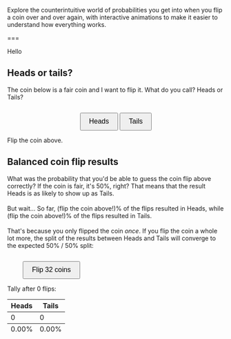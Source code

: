 Explore the counterintuitive world of probabilities you get into when you flip a coin over and over again, with interactive animations to make it easier to understand how everything works.

===

<script src="https://cdn.jsdelivr.net/npm/three@0.160.0/build/three.min.js"></script>

<style>
    canvas {
        display: block;
        margin: auto;
    }

    button {
        margin-top: 10px;
        padding: 0.6em 1.2em;
        font-size: 1rem;
        cursor: pointer;
    }

    .heads::after,
    .tails::after {
        content: "";
        display: inline-block;
        width: 1.2em;
        height: 1.5em;
        background-size: contain;
        background-repeat: no-repeat;
        margin-left: 0.25em;
        vertical-align: middle;
    }
    .heads::before {
        content: "Heads";
    }
    .heads::after {
        background-image: url('/blog/_test/heads.svg');
    }
    .tails::before {
        content: "Tails";
    }
    .tails::after {
        background-image: url('/blog/_test/tails.svg');
    }
</style>

<span class="icon-after">Hello</span>

<script>
    class CoinArea {
        constructor(width, height, angle = 45, z = 10) {
            this.scene = new THREE.Scene();
            this.camera = new THREE.PerspectiveCamera(angle, width / height, 0.1, 1000);
            this.camera.position.z = z;

            this.renderer = new THREE.WebGLRenderer({ antialias: true, alpha: true });
            this.renderer.setSize(width, height);

            this.ambient = new THREE.AmbientLight(0xffffff, 2);
            this.scene.add(this.ambient);

            this.coins = [];

            this.isAnimating = false;
            this.flipResults = null;
            this.animationStart = null;
            this.callback = null;
        }

        addToContainer(container) {
            container.appendChild(this.renderer.domElement);
        }

        addCoin(coin) {
            this.coins.push(coin);
            this.scene.add(coin.coin);
        }

        flipCoins(duration = 1000, callback = (results) => {}) {
            if (this.isAnimating) return;
            this.callback = callback;
            this.duration = duration;

            this.isAnimating = true;
            this.animationStart = performance.now();
            // Collect the results immediately but start animating afterwards.
            this.flipResults = this.coins.map((coin) => coin.flip());
            requestAnimationFrame((time) => {
                this.animateFlips(time);
            });
        }

        animateFlips(time) {
            if (!this.isAnimating) return;

            const progress = Math.min((time - this.animationStart) / this.duration, 1);
            this.coins.forEach((coin) => coin.animateFlip(progress));

            this.renderScene();

            if (progress < 1) requestAnimationFrame((time) => {
                this.animateFlips(time);
            });
            else this.animationCallback();
        }

        animationCallback() { // Called when the flip animation is done.
            if (this.callback) this.callback(this.flipResults);
            this.isAnimating = false;
            this.flipResults = null;
            this.animationStart = null;
            this.callback = null;
        }

        renderScene() {
            this.renderer.render(this.scene, this.camera);
        }
    }

    class Coin {
        constructor(x = 0, y = 0, radius = 2) {
            this.radius = radius;
            this.thickness = 0.3;
            this.segments = 64;

            this.geometry = new THREE.CylinderGeometry(this.radius, this.radius, this.thickness, this.segments, 1, false);
            this.coin = new THREE.Mesh(this.geometry, coinMaterials);
            this.coin.rotation.x = Math.PI / 2;
            this.coin.position.x = x;
            this.coin.position.y = y;

            this.targetRotations = [0, 0, 0];
        }

        flip() {
            const isHeads = Math.random() < 0.5;
            this.targetRotations = [
                Math.PI / 2 + 2 * Math.PI * Math.floor(2 * Math.random()),  // x
                2 * Math.PI * Math.floor(2 * Math.random()),  // y
                (isHeads ? 0 : Math.PI) + 2 * Math.PI * Math.floor(2 + Math.random() * 4),  // z
            ];
            return isHeads;
        }

        animateFlip(progress) {  // Animate a flip based on the target rotations and current progress.
            const easedProgress = 1 - Math.pow(1 - progress, 3);
            //this.coin.rotation.x = easedProgress * this.targetRotations[0];
            //this.coin.rotation.y = easedProgress * this.targetRotations[1];
            this.coin.rotation.z = easedProgress * this.targetRotations[2];
        }
    }

    const loader = new THREE.TextureLoader();
    let headTexture, tailTexture;
    let texturesLoaded = 0;
    let coinMaterials;

    function onTextureLoad() {
        texturesLoaded += 1;
        if (texturesLoaded === 2) {
            createMaterials();
        }
    }

    headTexture = loader.load('/blog/_test/heads.svg', onTextureLoad);
    tailTexture = loader.load('/blog/_test/tails.svg', onTextureLoad);

    [headTexture, tailTexture].forEach(tex => {
        tex.rotation = Math.PI / 2;
        tex.center.set(0.5, 0.5);
        //tex.anisotropy = scene.renderer.capabilities.getMaxAnisotropy();
        tex.minFilter = THREE.LinearFilter;
    });

    let coinArea1;
    let coinArea2;

    function createMaterials() {
        // Textured materials
        const headMaterial = new THREE.MeshStandardMaterial({ map: headTexture });
        const tailMaterial = new THREE.MeshStandardMaterial({ map: tailTexture });

        // Edge material
        const edgeMaterial = new THREE.MeshStandardMaterial({ color: 0x000000 });
        // Material order must match group indices: [top (heads), side, bottom (tails)]
        coinMaterials = [edgeMaterial, headMaterial, tailMaterial];

        setUpScenes();
    }

    function setUpScenes() {
        coinArea1 = new CoinArea(400, 200);
        coinArea1.addToContainer(document.getElementById('container1'));

        coinArea1.addCoin(new Coin(0));
        coinArea1.renderScene();

        coinArea2 = new CoinArea(400, 200, angle=7, z=100);
        coinArea2.addToContainer(document.getElementById('container2'));
        [-8.75, -6.25, -3.75, -1.25, 1.25, 3.75, 6.25, 8.75].forEach((x) => {
            [-3.75, -1.25, 1.25, 3.75].forEach((y) => {
                coinArea2.addCoin(new Coin(x, y, 1));
            })
        })
        coinArea2.renderScene();
    }

    function callback1() {
        document.getElementById("span1").innerHTML = "Oi.";
    }

    function interactive1(guess) {
        // Delete the two guess buttons.
        document.querySelectorAll("#interactive1 > button").forEach((el) => el.remove());
        coinArea1.flipCoins(callback = (result) => {
            result = result[0];
            let result_name = result ? "heads" : "tails";
            let guess_name = guess ? "heads" : "tails";
            let result_span = document.getElementById("span1_1");
            if (result === guess) result_span.innerHTML = `Good guess, you called ${result_name} correctly!`;
            else result_span.innerHTML = `Wooops, you called ${guess_name} but got ${result_name}...`;

            document.getElementById("span1_2").innerHTML = 100 * Number(result);
            document.getElementById("span1_3").innerHTML = 100 * Number(!result);

            // Pre-fill table from the next section.
            document.getElementById("interactive2_tally_heads").innerHTML = Number(result);
            document.getElementById("interactive2_tally_tails").innerHTML = Number(!result);
            document.getElementById("interactive2_per_heads").innerHTML = `${(100 * Number(result)).toFixed(2)}%`;
            document.getElementById("interactive2_per_tails").innerHTML = `${(100 * Number(!result)).toFixed(2)}%`;
            document.getElementById("interactive2_caption").innerHTML = `Tally after 1 flip:`;
        });
    }

    function interactive2(turns) {
        let _duration = Math.round(1000 / turns);
        if (turns >= 10) _duration = 2 * _duration;
        if (turns >= 100) _duration = 2 * _duration;
        let flips_left = turns;

        function triggerFlip() {
            if (flips_left <= 0) return;

            flips_left--;
            coinArea2.flipCoins(duration = _duration, callback = (results) => {
                const heads_tally_el = document.getElementById("interactive2_tally_heads");
                let heads_tally = parseInt(heads_tally_el.innerHTML) || 0;
                heads_tally = results.reduce(
                    (acc, result) => acc + result,
                    heads_tally
                )
                heads_tally_el.innerHTML = heads_tally;
                const tails_tally_el = document.getElementById("interactive2_tally_tails");
                let tails_tally = parseInt(tails_tally_el.innerHTML) || 0;
                tails_tally = results.reduce(
                    (acc, result) => acc + !result,
                    tails_tally
                )
                tails_tally_el.innerHTML = tails_tally;

                const total_flips = tails_tally + heads_tally;
                document.getElementById("interactive2_per_heads").innerHTML = `${(100 * heads_tally / total_flips).toFixed(2)}%`;
                document.getElementById("interactive2_per_tails").innerHTML = `${(100 * tails_tally / total_flips).toFixed(2)}%`;
                document.getElementById("interactive2_caption").innerHTML = `Tally after ${total_flips} flips:`;

                window.requestAnimationFrame(triggerFlip);
            });
        }
        triggerFlip();

        if (turns == 1) {
            document.getElementById("interactive2_btn_320").style.display = "block";
        } else if (turns == 10) {
            document.getElementById("interactive2_btn_3200").style.display = "block";
        }
    }
</script>


## Heads or tails?

The coin below is a fair coin and I want to flip it.
What do you call?
<span class="heads" /> or <span class="tails" />?


<div id="interactive1" style="text-align:center">
<div id="container1"></div>
<button class="btn" onclick="interactive1(true)">Heads</button>
<button class="btn" onclick="interactive1(false)">Tails</button>
</div>

<span id="span1_1">Flip the coin above.</span>


## Balanced coin flip results

What was the probability that you'd be able to guess the coin flip above correctly?
If the coin is fair, it's 50%, right?
That means that the result <span class="heads" /> is as likely to show up as <span class="tails" />.

But wait...
So far, <span id="span1_2">(flip the coin above!)</span>% of the flips resulted in <span class="heads" />, while <span id="span1_3">(flip the coin above!)</span>% of the flips resulted in <span class="tails" />.

That's because you only flipped the coin _once_.
If you flip the coin a whole lot more, the split of the results between <span class="heads" /> and <span class="tails" /> will converge to the expected 50% / 50% split:


<div id="interactive2" style="text-align:center">
<div id="container2"></div>
<button class="btn" onclick="interactive2(1)">Flip 32 coins</button>
<button id="interactive2_btn_320" style="visibility: hidden;" class="btn" onclick="interactive2(10)">Flip 320 coins</button>
<button id="interactive2_btn_3200" style="visibility: hidden;" class="btn" onclick="interactive2(100)">Flip 3200 coins</button>
</div>

<span id="interactive2_caption">Tally after 0 flips:</span>

<table id="interactive2_tally">
    <thead><tr>
        <th>Heads</th>
        <th>Tails</th>
    </tr></thead>
    <tbody><tr>
        <td id="interactive2_tally_heads">0</td>
        <td id="interactive2_tally_tails">0</td>
    </tr></tbody>
    <tfoot><tr>
        <td id="interactive2_per_heads">0.00%</td>
        <td id="interactive2_per_tails">0.00%</td>
    </tr></tfoot>
</table>
